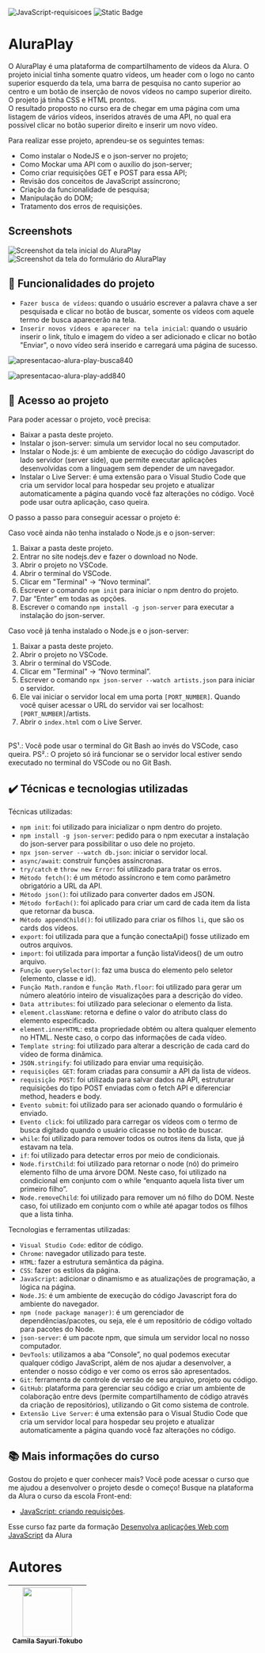 ![JavaScript-requisicoes](https://github.com/CamilaSah/aluraplay-requisicoes/assets/128820692/df9c3e39-ab58-44f7-a6f2-6d786eea2bf0)
![Static Badge](https://img.shields.io/badge/Status-Conclu%C3%ADdo-%2391DCFF)

<h1>AluraPlay</h1>
O AluraPlay é uma plataforma de compartilhamento de vídeos da Alura. O projeto inicial tinha somente quatro vídeos, um header com o logo no canto superior esquerdo da tela, uma barra de pesquisa no canto superior ao centro e um botão de inserção de novos vídeos no campo superior direito. O projeto já tinha CSS e HTML prontos.
<br>
O resultado proposto no curso era de chegar em uma página com uma listagem de vários vídeos, inseridos através de uma API, no qual era possível clicar no botão superior direito e inserir um novo vídeo.

Para realizar esse projeto, aprendeu-se os seguintes temas:
* Como instalar o NodeJS e o json-server no projeto;
* Como Mockar uma API com o auxílio do json-server;
* Como criar requisições GET e POST para essa API;
* Revisão dos conceitos de JavaScript assíncrono;
* Criação da funcionalidade de pesquisa;
* Manipulação do DOM;
* Tratamento dos erros de requisições.

## Screenshots
![Screenshot da tela inicial do AluraPlay](https://imgur.com/aymxEsh.png)
![Screenshot da tela do formulário do AluraPlay](https://imgur.com/ShNADf2.png)

## :hammer: Funcionalidades do projeto
- `Fazer busca de vídeos`: quando o usuário escrever a palavra chave a ser pesquisada e clicar no botão de buscar, somente os vídeos com aquele termo de busca aparecerão na tela.
- `Inserir novos vídeos e aparecer na tela inicial`: quando o usuário inserir o link, título e imagem do vídeo a ser adicionado e clicar no botão "Enviar", o novo vídeo será inserido e carregará uma página de sucesso.

![apresentacao-alura-play-busca840](https://github.com/CamilaSah/aluraplay-requisicoes/assets/128820692/2f59e72b-925e-4f19-85c1-638eee188474)

![apresentacao-alura-play-add840](https://github.com/CamilaSah/aluraplay-requisicoes/assets/128820692/72f5ae8a-b99e-429f-8c1d-d978eb338fba)


## 📁 Acesso ao projeto
Para poder acessar o projeto, você precisa:
* Baixar a pasta deste projeto.
* Instalar o json-server: simula um servidor local no seu computador.
* Instalar o Node.js: é um ambiente de execução do código Javascript do lado servidor (server side), que permite executar aplicações desenvolvidas com a linguagem sem depender de um navegador.
* Instalar o Live Server: é uma extensão para o Visual Studio Code que cria um servidor local para hospedar seu projeto e atualizar automaticamente a página quando você faz alterações no código. Você pode usar outra aplicação, caso queira.

O passo a passo para conseguir acessar o projeto é:

Caso você ainda não tenha instalado o Node.js e o json-server:
1. Baixar a pasta deste projeto.
2. Entrar no site nodejs.dev e fazer o download no Node.
3. Abrir o projeto no VSCode.
4. Abrir o terminal do VSCode.
5. Clicar em "Terminal" -> “Novo terminal”.
6. Escrever o comando `npm init` para iniciar o npm dentro do projeto.
7. Dar “Enter” em todas as opções.
8. Escrever o comando `npm install -g json-server` para executar a instalação do json-server.

Caso você já tenha instalado o Node.js e o json-server:
1. Baixar a pasta deste projeto.
2. Abrir o projeto no VSCode.
3. Abrir o terminal do VSCode.
4. Clicar em "Terminal" -> “Novo terminal”.
5. Escrever o comando `npx json-server --watch artists.json` para iniciar o servidor.
6. Ele vai iniciar o servidor local em uma porta `[PORT_NUMBER]`. Quando você quiser acessar o URL do servidor vai ser localhost:`[PORT_NUMBER]`/artists.
7. Abrir o `index.html` com o Live Server.
<br>
PS¹.: Você pode usar o terminal do Git Bash ao invés do VSCode, caso queira.
PS².: O projeto só irá funcionar se o servidor local estiver sendo executado no terminal do VSCode ou no Git Bash.

## ✔️ Técnicas e tecnologias utilizadas
Técnicas utilizadas:
- ``npm init``: foi utilizado para inicializar o npm dentro do projeto.
- ``npm install -g json-server``: pedido para o npm executar a instalação do json-server para possibilitar o uso dele no projeto.
- ``npx json-server --watch db.json``: iniciar o servidor local.
- ``async/await``: construir funções assíncronas.
- ``try/catch`` e ``throw new Error``: foi utilizado para tratar os erros.
- ``Método fetch()``: é um método assíncrono e tem como parâmetro obrigatório a URL da API.
- ``Método json()``: foi utilizado para converter dados em JSON.
- ``Método forEach()``: foi aplicado para criar um card de cada item da lista que retornar da busca.
- ``Método appendChild()``: foi utilizado para criar os filhos ``li``, que são os cards dos vídeos.
- ``export``: foi utilizada para que a função conectaApi() fosse utilizado em outros arquivos.
- ``import``: foi utilizada para importar a função listaVideos() de um outro arquivo.
- ``Função querySelector()``: faz uma busca do elemento pelo seletor (elemento, classe e id).
- ``Função Math.random`` e ``função Math.floor``: foi utilizado para gerar um número aleatório inteiro de visualizações para a descrição do vídeo.
- ``Data attributes``: foi utilizado para selecionar o elemento da lista.
- ``element.className``: retorna e define o valor do atributo class do elemento especificado.
- ``element.innerHTML``: esta propriedade obtém ou altera qualquer elemento no HTML. Neste caso, o corpo das informações de cada vídeo. 
- ``Template string``: foi utilizado para alterar a descrição de cada card do vídeo de forma dinâmica.
- ``JSON.stringify``: foi utilizado para enviar uma requisição.
- ``requisições GET``: foram criadas para consumir a API da lista de vídeos.
- ``requisição POST``: foi utilizada para salvar dados na API, estruturar requisições do tipo POST enviadas com o fetch API e diferenciar method, headers e body.
- ``Evento submit``: foi utilizado para ser acionado quando o formulário é enviado.
- ``Evento click``: foi utilizado para carregar os vídeos com o termo de busca digitado quando o usuário clicasse no botão de buscar.
- ``while``: foi utilizado para remover todos os outros itens da lista, que já estavam na tela. 
- ``if``: foi utilizado para detectar erros por meio de condicionais.
- ``Node.firstChild``: foi utilizado para retornar o node (nó) do primeiro elemento filho de uma árvore DOM. Neste caso, foi utilizado na condicional em conjunto com o while “enquanto aquela lista tiver um primeiro filho”.
- ``Node.removeChild``: foi utilizado para remover um nó filho do DOM. Neste caso, foi utilizado em conjunto com o while até apagar todos os filhos que a lista tinha.

Tecnologias e ferramentas utilizadas:
- ``Visual Studio Code``: editor de código.
- ``Chrome``: navegador utilizado para teste.
- ``HTML``: fazer a estrutura semântica da página.
- ``CSS``: fazer os estilos da página.
- ``JavaScript``: adicionar o dinamismo e as atualizações de programação, a lógica na página.
- ``Node.JS``: é um ambiente de execução do código Javascript fora do ambiente do navegador.
- ``npm (node package manager)``: é um gerenciador de dependências/pacotes, ou seja, ele é um repositório de código voltado para pacotes do Node.
- ``json-server``: é um pacote npm, que simula um servidor local no nosso computador.
- ``DevTools``: utilizamos a aba “Console”, no qual podemos executar qualquer código JavaScript, além de nos ajudar a desenvolver, a entender o nosso código e ver como os erros são apresentados.
- ``Git``: ferramenta de controle de versão de seu arquivo, projeto ou código. 
- ``GitHub``: plataforma para gerenciar seu código e criar um ambiente de colaboração entre devs (permite compartilhamento de código através da criação de repositórios), utilizando o Git como sistema de controle.
- ``Extensão Live Server``: é uma extensão para o Visual Studio Code que cria um servidor local para hospedar seu projeto e atualizar automaticamente a página quando você faz alterações no código. 

## 📚 Mais informações do curso
Gostou do projeto e quer conhecer mais? Você pode acessar o curso que me ajudou a desenvolver o projeto desde o começo! 
Busque na plataforma da Alura o curso da escola Front-end:
- [JavaScript: criando requisições](https://cursos.alura.com.br/course/javascript-criando-requisicoes).

Esse curso faz parte da formação [Desenvolva aplicações Web com JavaScript](https://cursos.alura.com.br/formacao-javascript-front-end) da Alura
<br>
# Autores

| <img src="https://github.com/CamilaSah/site-pessoal/assets/128820692/bed790ab-3722-4503-8fed-c786e774661b" width="100"><br>[<sub>Camila Sayuri Tokubo</sub>](https://www.linkedin.com/in/camila-tokubo/)|
| :---: |
